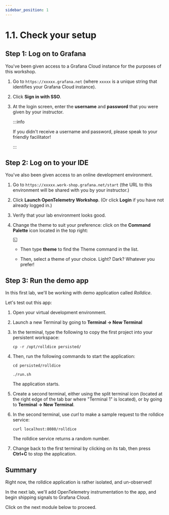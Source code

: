 ```yaml
---
sidebar_position: 1
---
```


# 1.1. Check your setup

## Step 1: Log on to Grafana

You've been given access to a Grafana Cloud instance for the purposes of this workshop.

1.  Go to `https://xxxxx.grafana.net` (where `xxxxx` is a unique string that identifies your Grafana Cloud instance).

1.  Click **Sign in with SSO**.

1.  At the login screen, enter the **username** and **password** that you were given by your instructor.

    :::info

    If you didn't receive a username and password, please speak to your friendly facilitator!

    :::

## Step 2: Log on to your IDE

You've also been given access to an online development environment.

1.  Go to `https://xxxxx.work-shop.grafana.net/start` (the URL to this environment will be shared with you by your instructor.)

1.  Click **Launch OpenTelemetry Workshop**. (Or click **Login** if you have not already logged in.)

1.  Verify that your lab environment looks good.

1.  Change the theme to suit your preference: click on the **Command Palette** icon located in the top right:

    <svg xmlns="http://www.w3.org/2000/svg" width="1em" height="1em" viewBox="0 0 24 24"><g fill="currentColor"><path fill-rule="evenodd" d="M1.5 3L3 1.5h18L22.5 3v18L21 22.5H3L1.5 21zM3 3v18h18V3z" clip-rule="evenodd"/><path d="M7.06 7.5L6 8.56l4.243 4.243L6 17.046l1.06 1.06L12 13.168v-.728zm4.94 9h6V18h-6z"/></g></svg>

    - Then type **theme** to find the Theme command in the list.

    - Then, select a theme of your choice. Light? Dark? Whatever you prefer!

## Step 3: Run the demo app

In this first lab, we'll be working with demo application called _Rolldice_.

Let's test out this app:

1.  Open your virtual development environment.

1.  Launch a new Terminal by going to **Terminal -> New Terminal**

1.  In the terminal, type the following to copy the first project into your persistent workspace:

    ```
    cp -r /opt/rolldice persisted/
    ```

1.  Then, run the following commands to start the application:

    ```
    cd persisted/rolldice

    ./run.sh
    ```

    The application starts.

1.  Create a second terminal, either using the split terminal icon (located at the right edge of the tab bar where "Terminal 1" is located), or by going to **Terminal -> New Terminal**.

1.  In the second terminal, use _curl_ to make a sample request to the rolldice service:

    ```shell
    curl localhost:8080/rolldice
    ```

    The rolldice service returns a random number.

1.  Change back to the first terminal by clicking on its tab, then press **Ctrl+C** to stop the application.

## Summary

Right now, the rolldice application is rather isolated, and un-observed! 

In the next lab, we'll add OpenTelemetry instrumentation to the app, and begin shipping signals to Grafana Cloud.

Click on the next module below to proceed.

